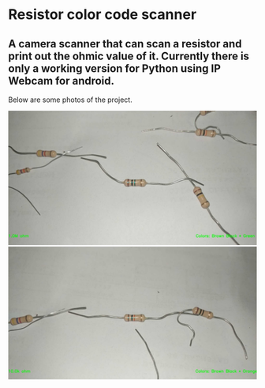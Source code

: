 # Resistor color code scanner

## A camera scanner that can scan a resistor and print out the ohmic value of it. Currently there is only a working version for Python using IP Webcam for android.
Below are some photos of the project.




![](Photo%20documentation/Example1.PNG)
![](Photo%20documentation/Example2.PNG)
